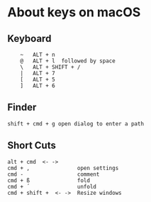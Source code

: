 # About keys on macOS
## Keyboard ##

```
    ~   ALT + n
    @   ALT + l  followed by space
    \   ALT + SHIFT + /
    |   ALT + 7
    [   ALT + 5
    ]   ALT + 6
```

## Finder

```
shift + cmd + g open dialog to enter a path
```

## Short Cuts ##

```
alt + cmd  <- ->
cmd + ,               open settings
cmd -                 comment
cmd + ß               fold
cmd + ´               unfold
cmd + shift +  <- ->  Resize windows
```

